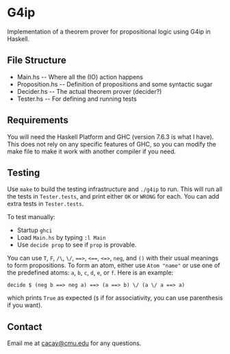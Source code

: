 # G4ip

Implementation of a theorem prover for propositional logic using G4ip in Haskell.


## File Structure

* Main.hs         -- Where all the (IO) action happens
* Proposition.hs  -- Definition of propositions and some syntactic sugar
* Decider.hs      -- The actual theorem prover (decider?)
* Tester.hs       -- For defining and running tests


## Requirements

You will need the Haskell Platform and GHC (version 7.6.3 is what I have). This does not rely on any specific features of GHC, so you can modify the make file to make it work with another compiler if you need.


## Testing

Use `make` to build the testing infrastructure and `./g4ip` to run. This will run all the tests in `Tester.tests`, and print either `OK` or `WRONG` for each. You can add extra tests in `Tester.tests`.

To test manually:
* Startup `ghci`
* Load `Main.hs` by typing `:l Main`
* Use `decide prop` to see if `prop` is provable.

You can use `T`, `F`, `/\`, `\/`, `==>`, `<==`, `<=>`, `neg`, and `()` with their usual meanings to form propositions. To form an atom, either use `Atom "name"` or use one of the predefined atoms: `a`, `b`, `c`, `d`, `e`, or `f`. Here is an example:

```
decide $ (neg b ==> neg a) ==> (a ==> b) \/ (a \/ a ==> a)
```

which prints `True` as expected (`$` if for associativity, you can use parenthesis if you want).


## Contact

Email me at cacay@cmu.edu for any questions.
